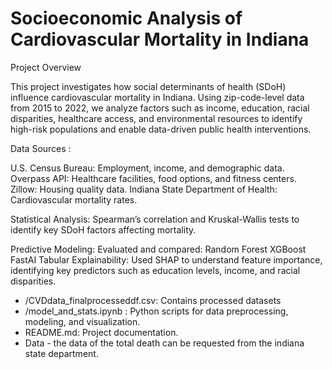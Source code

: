 # Socioeconomic Analysis of Cardiovascular Mortality in Indiana 


Project Overview

This project investigates how social determinants of health (SDoH) influence cardiovascular mortality in Indiana. Using zip-code-level data from 2015 to 2022, we analyze factors such as income, education, racial disparities, healthcare access, and environmental resources to identify high-risk populations and enable data-driven public health interventions.

Data Sources :

U.S. Census Bureau: Employment, income, and demographic data.
Overpass API: Healthcare facilities, food options, and fitness centers.
Zillow: Housing quality data.
Indiana State Department of Health: Cardiovascular mortality rates.


Statistical Analysis: Spearman’s correlation and Kruskal-Wallis tests to identify key SDoH factors affecting mortality.

Predictive Modeling: Evaluated and compared:
Random Forest
XGBoost
FastAI Tabular
Explainability: Used SHAP to understand feature importance, identifying key predictors such as education levels, income, and racial disparities.

- /CVDdata_finalprocesseddf.csv: Contains processed datasets 
- /model_and_stats.ipynb : Python scripts for data preprocessing, modeling, and visualization.
- README.md: Project documentation.
- Data - the data of the total death can be requested from the indiana state department.

